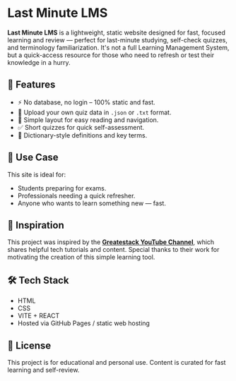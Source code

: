 # Last Minute LMS

**Last Minute LMS** is a lightweight, static website designed for fast, focused learning and review — perfect for last-minute studying, self-check quizzes, and terminology familiarization. It's not a full Learning Management System, but a quick-access resource for those who need to refresh or test their knowledge in a hurry.

## 🚀 Features

- ⚡ No database, no login – 100% static and fast.  
- 📁 Upload your own quiz data in `.json` or `.txt` format.  
- 🧩 Simple layout for easy reading and navigation.  
- ✅ Short quizzes for quick self-assessment.  
- 📖 Dictionary-style definitions and key terms.

## 🎯 Use Case

This site is ideal for:
- Students preparing for exams.
- Professionals needing a quick refresher.
- Anyone who wants to learn something new — fast.


## 🙌 Inspiration

This project was inspired by the **[Greatestack YouTube Channel](https://www.youtube.com/@GreatStackDev)**, which shares helpful tech tutorials and content. Special thanks to their work for motivating the creation of this simple learning tool.



## 🛠️ Tech Stack

- HTML
- CSS
- VITE + REACT
- Hosted via GitHub Pages / static web hosting

## 📄 License

This project is for educational and personal use. Content is curated for fast learning and self-review.


